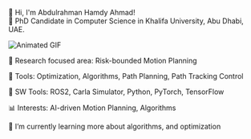 
👋 Hi, I'm Abdulrahman Hamdy Ahmad!  
🚀 PhD Candidate in Computer Science in Khalifa University, Abu Dhabi, UAE.

![Animated GIF](https://user-images.githubusercontent.com/74038190/235224431-e8c8c12e-6826-47f1-89fb-2ddad83b3abf.gif)

🧠 Research focused area: Risk-bounded Motion Planning

🔧 Tools: Optimization, Algorithms, Path Planning, Path Tracking Control

🔧 SW Tools: ROS2, Carla Simulator, Python, PyTorch, TensorFlow  

📊 Interests: AI-driven Motion Planning, Algorithms

🌱 I’m currently learning more about algorithms, and optimization



<!--
**abdohamdy7/abdohamdy7** is a ✨ _special_ ✨ repository because its `README.md` (this file) appears on your GitHub profile.

Here are some ideas to get you started:

- 🔭 I’m currently working on ...
- 🌱 I’m currently learning ...
- 👯 I’m looking to collaborate on ...
- 🤔 I’m looking for help with ...
- 💬 Ask me about ...
- 📫 How to reach me: ...
- 😄 Pronouns: ...
- ⚡ Fun fact: ...
-->
